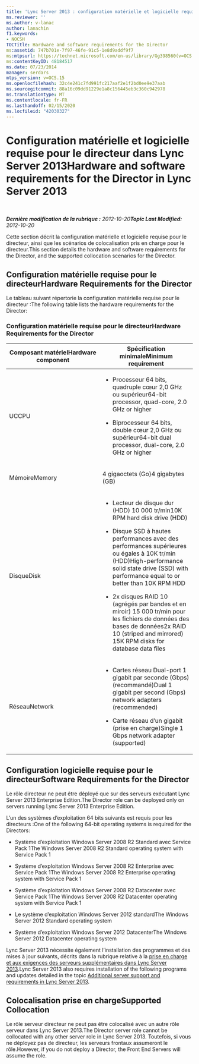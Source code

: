 ```yaml
---
title: 'Lync Server 2013 : configuration matérielle et logicielle requise pour le directeur'
ms.reviewer: ''
ms.author: v-lanac
author: lanachin
f1.keywords:
- NOCSH
TOCTitle: Hardware and software requirements for the Director
ms:assetid: 747b701e-7f97-46fe-91c5-1e8d9addf9f7
ms:mtpsurl: https://technet.microsoft.com/en-us/library/Gg398560(v=OCS.15)
ms:contentKeyID: 48184517
ms.date: 07/23/2014
manager: serdars
mtps_version: v=OCS.15
ms.openlocfilehash: 32c4e241c7fd991fc217aaf2e1f2bd0ee9e37aab
ms.sourcegitcommit: 88a16c09dd91229e1a8c156445eb3c360c942978
ms.translationtype: MT
ms.contentlocale: fr-FR
ms.lasthandoff: 02/15/2020
ms.locfileid: "42030327"
---
```

<div data-xmlns="http://www.w3.org/1999/xhtml">

<div class="topic" data-xmlns="http://www.w3.org/1999/xhtml" data-msxsl="urn:schemas-microsoft-com:xslt" data-cs="http://msdn.microsoft.com/">

<div data-asp="http://msdn2.microsoft.com/asp">

# <a name="hardware-and-software-requirements-for-the-director-in-lync-server-2013"></a><span data-ttu-id="06491-102">Configuration matérielle et logicielle requise pour le directeur dans Lync Server 2013</span><span class="sxs-lookup"><span data-stu-id="06491-102">Hardware and software requirements for the Director in Lync Server 2013</span></span>

</div>

<div id="mainSection">

<div id="mainBody">

<span> </span>

<span data-ttu-id="06491-103">_**Dernière modification de la rubrique :** 2012-10-20_</span><span class="sxs-lookup"><span data-stu-id="06491-103">_**Topic Last Modified:** 2012-10-20_</span></span>

<span data-ttu-id="06491-104">Cette section décrit la configuration matérielle et logicielle requise pour le directeur, ainsi que les scénarios de colocalisation pris en charge pour le directeur.</span><span class="sxs-lookup"><span data-stu-id="06491-104">This section details the hardware and software requirements for the Director, and the supported collocation scenarios for the Director.</span></span>

<div>

## <a name="hardware-requirements-for-the-director"></a><span data-ttu-id="06491-105">Configuration matérielle requise pour le directeur</span><span class="sxs-lookup"><span data-stu-id="06491-105">Hardware Requirements for the Director</span></span>

<span data-ttu-id="06491-106">Le tableau suivant répertorie la configuration matérielle requise pour le directeur :</span><span class="sxs-lookup"><span data-stu-id="06491-106">The following table lists the hardware requirements for the Director:</span></span>

### <a name="hardware-requirements-for-the-director"></a><span data-ttu-id="06491-107">Configuration matérielle requise pour le directeur</span><span class="sxs-lookup"><span data-stu-id="06491-107">Hardware Requirements for the Director</span></span>

<table>
<colgroup>
<col style="width: 50%" />
<col style="width: 50%" />
</colgroup>
<thead>
<tr class="header">
<th><span data-ttu-id="06491-108">Composant matériel</span><span class="sxs-lookup"><span data-stu-id="06491-108">Hardware component</span></span></th>
<th><span data-ttu-id="06491-109">Spécification minimale</span><span class="sxs-lookup"><span data-stu-id="06491-109">Minimum requirement</span></span></th>
</tr>
</thead>
<tbody>
<tr class="odd">
<td><p><span data-ttu-id="06491-110">UC</span><span class="sxs-lookup"><span data-stu-id="06491-110">CPU</span></span></p></td>
<td><ul>
<li><p><span data-ttu-id="06491-111">Processeur 64 bits, quadruple cœur 2,0 GHz ou supérieur</span><span class="sxs-lookup"><span data-stu-id="06491-111">64-bit processor, quad-core, 2.0 GHz or higher</span></span></p></li>
<li><p><span data-ttu-id="06491-112">Biprocesseur 64 bits, double cœur 2,0 GHz ou supérieur</span><span class="sxs-lookup"><span data-stu-id="06491-112">64-bit dual processor, dual-core, 2.0 GHz or higher</span></span></p></li>
</ul></td>
</tr>
<tr class="even">
<td><p><span data-ttu-id="06491-113">Mémoire</span><span class="sxs-lookup"><span data-stu-id="06491-113">Memory</span></span></p></td>
<td><p><span data-ttu-id="06491-114">4 gigaoctets (Go)</span><span class="sxs-lookup"><span data-stu-id="06491-114">4 gigabytes (GB)</span></span></p></td>
</tr>
<tr class="odd">
<td><p><span data-ttu-id="06491-115">Disque</span><span class="sxs-lookup"><span data-stu-id="06491-115">Disk</span></span></p></td>
<td><ul>
<li><p><span data-ttu-id="06491-116">Lecteur de disque dur (HDD) 10 000 tr/min</span><span class="sxs-lookup"><span data-stu-id="06491-116">10K RPM hard disk drive (HDD)</span></span></p></li>
<li><p><span data-ttu-id="06491-117">Disque SSD à hautes performances avec des performances supérieures ou égales à 10K tr/min (HDD)</span><span class="sxs-lookup"><span data-stu-id="06491-117">High-performance solid state drive (SSD) with performance equal to or better than 10K RPM HDD</span></span></p></li>
<li><p><span data-ttu-id="06491-118">2x disques RAID 10 (agrégés par bandes et en miroir) 15 000 tr/min pour les fichiers de données des bases de données</span><span class="sxs-lookup"><span data-stu-id="06491-118">2x RAID 10 (striped and mirrored) 15K RPM disks for database data files</span></span></p></li>
</ul></td>
</tr>
<tr class="even">
<td><p><span data-ttu-id="06491-119">Réseau</span><span class="sxs-lookup"><span data-stu-id="06491-119">Network</span></span></p></td>
<td><ul>
<li><p><span data-ttu-id="06491-120">Cartes réseau Dual-port 1 gigabit par seconde (Gbps) (recommandé)</span><span class="sxs-lookup"><span data-stu-id="06491-120">Dual 1 gigabit per second (Gbps) network adapters (recommended)</span></span></p></li>
<li><p><span data-ttu-id="06491-121">Carte réseau d’un gigabit (prise en charge)</span><span class="sxs-lookup"><span data-stu-id="06491-121">Single 1 Gbps network adapter (supported)</span></span></p></li>
</ul></td>
</tr>
</tbody>
</table>


</div>

<div>

## <a name="software-requirements-for-the-director"></a><span data-ttu-id="06491-122">Configuration logicielle requise pour le directeur</span><span class="sxs-lookup"><span data-stu-id="06491-122">Software Requirements for the Director</span></span>

<span data-ttu-id="06491-123">Le rôle directeur ne peut être déployé que sur des serveurs exécutant Lync Server 2013 Enterprise Edition.</span><span class="sxs-lookup"><span data-stu-id="06491-123">The Director role can be deployed only on servers running Lync Server 2013 Enterprise Edition.</span></span>

<span data-ttu-id="06491-124">L’un des systèmes d’exploitation 64 bits suivants est requis pour les directeurs :</span><span class="sxs-lookup"><span data-stu-id="06491-124">One of the following 64-bit operating systems is required for the Directors:</span></span>

  - <span data-ttu-id="06491-125">Système d’exploitation Windows Server 2008 R2 Standard avec Service Pack 1</span><span class="sxs-lookup"><span data-stu-id="06491-125">The Windows Server 2008 R2 Standard operating system with Service Pack 1</span></span>

  - <span data-ttu-id="06491-126">Système d’exploitation Windows Server 2008 R2 Enterprise avec Service Pack 1</span><span class="sxs-lookup"><span data-stu-id="06491-126">The Windows Server 2008 R2 Enterprise operating system with Service Pack 1</span></span>

  - <span data-ttu-id="06491-127">Système d’exploitation Windows Server 2008 R2 Datacenter avec Service Pack 1</span><span class="sxs-lookup"><span data-stu-id="06491-127">The Windows Server 2008 R2 Datacenter operating system with Service Pack 1</span></span>

  - <span data-ttu-id="06491-128">Le système d’exploitation Windows Server 2012 standard</span><span class="sxs-lookup"><span data-stu-id="06491-128">The Windows Server 2012 Standard operating system</span></span>

  - <span data-ttu-id="06491-129">Système d’exploitation Windows Server 2012 Datacenter</span><span class="sxs-lookup"><span data-stu-id="06491-129">The Windows Server 2012 Datacenter operating system</span></span>

<span data-ttu-id="06491-130">Lync Server 2013 nécessite également l’installation des programmes et des mises à jour suivants, décrits dans la rubrique relative à la [prise en charge et aux exigences des serveurs supplémentaires dans Lync Server 2013](lync-server-2013-additional-server-support-and-requirements.md).</span><span class="sxs-lookup"><span data-stu-id="06491-130">Lync Server 2013 also requires installation of the following programs and updates detailed in the topic [Additional server support and requirements in Lync Server 2013](lync-server-2013-additional-server-support-and-requirements.md).</span></span>

</div>

<div>

## <a name="supported-collocation"></a><span data-ttu-id="06491-131">Colocalisation prise en charge</span><span class="sxs-lookup"><span data-stu-id="06491-131">Supported Collocation</span></span>

<span data-ttu-id="06491-132">Le rôle serveur directeur ne peut pas être colocalisé avec un autre rôle serveur dans Lync Server 2013.</span><span class="sxs-lookup"><span data-stu-id="06491-132">The Director server role cannot be collocated with any other server role in Lync Server 2013.</span></span> <span data-ttu-id="06491-133">Toutefois, si vous ne déployez pas de directeur, les serveurs frontaux assumeront le rôle.</span><span class="sxs-lookup"><span data-stu-id="06491-133">However, if you do not deploy a Director, the Front End Servers will assume the role.</span></span>

</div>

</div>

<span> </span>

</div>

</div>

</div>


